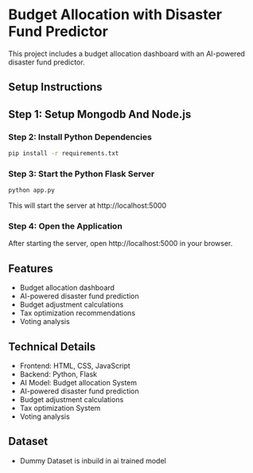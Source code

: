 # Budget Allocation with Disaster Fund Predictor

This project includes a budget allocation dashboard with an AI-powered disaster fund predictor.

## Setup Instructions

## Step 1: Setup Mongodb And Node.js
          

### Step 2: Install Python Dependencies
```bash
pip install -r requirements.txt
```

### Step 3: Start the Python Flask Server
```bash
python app.py
```
This will start the server at http://localhost:5000

### Step 4: Open the Application
After starting the server, open http://localhost:5000 in your browser.

## Features
- Budget allocation dashboard
- AI-powered disaster fund prediction
- Budget adjustment calculations
- Tax optimization recommendations
- Voting analysis

## Technical Details
- Frontend: HTML, CSS, JavaScript
- Backend: Python, Flask
- AI Model: Budget allocation System
- AI-powered disaster fund prediction
- Budget adjustment calculations
- Tax optimization System
- Voting analysis

## Dataset  
- Dummy Dataset is inbuild in ai trained model
